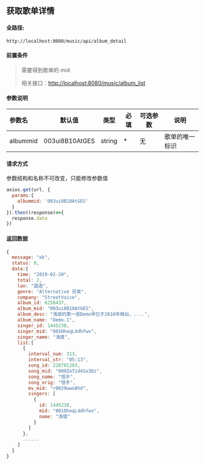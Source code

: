 ## 获取歌单详情

#### 全路径:

```
http://localhost:8080/music/api/album_detail
```

#### 前置条件

> 需要得到歌单的 mid    
>
> 相关接口：[http://localhost:8080/music/album_list](https://github.com/JooZh/music-api-for-qq/blob/master/docs/album_list.md)

#### 参数说明

| 参数名    | 默认值         | 类型   | 必填 | 可选参数 | 说明               |
| :-------- | -------------- | ------ | ---- | -------- | ------------------ |
| albummid | 003ui8B10AtGES | string | *    | 无       | 歌单的唯一标识     |

#### 请求方式

参数结构和名称不可改变，只能修改参数值

```js
axios.get(url, {
  params:{
    albummid: '003ui8B10AtGES'
  }
}).then((response)=>{
  response.data
})
```

#### 返回数据

```js
{
  message: "ok",
  status: 0,
  data:{
    time: "2019-02-20",
    total: 2,
    lan: "国语",
    genre: "Alternative 另类",
    company: "StreetVoice",
    album_id: 6258437,
    album_mid: "003ui8B10AtGES",
    album_desc: "浅堤的第一张Demo早已于2016年释出，....",
    album_name: "Demo.1",
    singer_id: 1445238,
    singer_mid: "001OheqL4dhfwv",
    singer_name: "浅堤",
    list:[
      {
        interval_num: 313,
        interval_str: "05:13",
        song_id: 228781203,
        song_mid: "000ZeTzd4So3Dz",
        song_name: "怪手",
        song_orig: "怪手",
        mv_mid: "r0029wwo8hd",
        singers: [
          {
            id: 1445238,
            mid: "001OheqL4dhfwv",
            name: "浅堤"
          }
        ]
      },
      ......
    ]
  }
}
```

